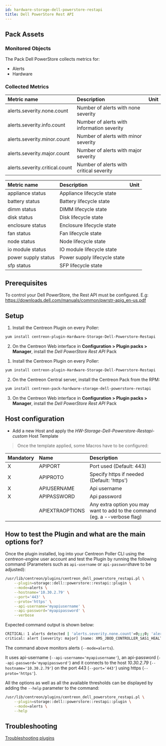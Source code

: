 ```yaml
---
id: hardware-storage-dell-powerstore-restapi
title: Dell PowerStore Rest API
---
```


## Pack Assets

### Monitored Objects

The Pack Dell PowerStore collects metrics for:
* Alerts
* Hardware

### Collected Metrics

<!--DOCUSAURUS_CODE_TABS-->

<!--Alerts-->

| Metric name                    | Description                                | Unit  |
| :----------------------------- | :----------------------------------------- | :---- |
| alerts.severity.none.count     | Number of alerts with none severity        |       |
| alerts.severity.info.count     | Number of alerts with information severity |       |
| alerts.severity.minor.count    | Number of alerts with minor severity       |       |
| alerts.severity.major.count    | Number of alerts with major severity       |       |
| alerts.severity.critical.count | Number of alerts with critical severity    |       |

<!--Hardware-->

| Metric name         | Description                  | Unit  |
| :------------------ | :--------------------------- | :---- |
| appliance status    | Appliance lifecycle state    |       |
| battery status      | Battery lifecycle state      |       |
| dimm status         | DIMM lifecycle state         |       |
| disk status         | Disk lifecycle state         |       |
| enclosure status    | Enclosure lifecycle state    |       |
| fan status          | Fan lifecycle state          |       |
| node status         | Node lifecycle state         |       |
| io module status    | IO module lifecycle state    |       |
| power supply status | Power supply lifecycle state |       |
| sfp status          | SFP lifecycle state          |       |

<!--END_DOCUSAURUS_CODE_TABS-->

## Prerequisites

To control your Dell PowerStore, the Rest API must be configured.
E.g: https://downloads.dell.com/manuals/common/pwrstr-apig_en-us.pdf

## Setup

<!--DOCUSAURUS_CODE_TABS-->

<!--Online IMP Licence & IT-100 Editions-->

1. Install the Centreon Plugin on every Poller:

```bash
yum install centreon-plugin-Hardware-Storage-Dell-Powerstore-Restapi
```

2. On the Centreon Web interface in **Configuration > Plugin packs > Manager**, install the *Dell PowerStore Rest API* Pack

<!--Offline IMP License-->

1. Install the Centreon Plugin on every Poller:

```bash
yum install centreon-plugin-Hardware-Storage-Dell-Powerstore-Restapi
```

2. On the Centreon Central server, install the Centreon Pack from the RPM:

```bash
yum install centreon-pack-hardware-storage-dell-powerstore-restapi
```

3. On the Centreon Web interface in **Configuration > Plugin packs > Manager**, install the *Dell PowerStore Rest API* Pack

<!--END_DOCUSAURUS_CODE_TABS-->

## Host configuration

* Add a new Host and apply the *HW-Storage-Dell-Powerstore-Restapi-custom* Host Template

> Once the template applied, some Macros have to be configured:

| Mandatory | Name            | Description                                                                |
| :-------- | :-------------- | :------------------------------------------------------------------------- |
| X         | APIPORT         | Port used (Default: 443)                                                   |
| X         | APIPROTO        | Specify https if needed (Default: 'https')                                 |
| X         | APIUSERNAME     | Api username                                                               |
| X         | APIPASSWORD     | Api password                                                               |
|           | APIEXTRAOPTIONS | Any extra option you may want to add to the command (eg. a --verbose flag) |

## How to test the Plugin and what are the main options for?

Once the plugin installed, log into your Centreon Poller CLI using the *centreon-engine* user account
and test the Plugin by running the following command (Parameters such as ```api-username``` or ```api-password```have to be adjusted):

```bash
/usr/lib/centreon/plugins/centreon_dell_powerstore_restapi.pl \
    --plugin=storage::dell::powerstore::restapi::plugin \
    --mode=alerts \
    --hostname='10.30.2.79' \
    --port='443' \
    --proto='https' \
    --api-username='myapiusername' \
    --api-password='myapipassword' \
    --verbose
```

Expected command output is shown below:

```bash
CRITICAL: 1 alerts detected | 'alerts.severity.none.count'=0;;;0; 'alerts.severity.info.count'=1;;;0; 'alerts.severity.minor.count'=0;;;0; 'alerts.severity.major.count'=1;;;0; 'alerts.severity.critical.count'=0;;;0; 'alerts.problems.current.count'=1;;;0;
critical: alert [severity: major] [name: XMS_JBOD_CONTROLLER_SAS1_HEALTH_LEVEL_LEVEL_1_CLEAR] [resource: ] 2021-09-08T08:13:14.804936+00:00
```

The command above monitors alerts (```--mode=alerts```).

It uses api-username (```--api-username='myapiusername'```), an api-password (```--api-password='myapipassword'```)
and it connects to the host _10.30.2.79_ (```--hostname='10.30.2.79'```)
on the port 443 (```--port='443'```) using https (```--proto='https'```).

All the options as well as all the available thresholds can be displayed by adding the  ```--help```
parameter to the command:

```bash
/usr/lib/centreon/plugins/centreon_dell_powerstore_restapi.pl \
    --plugin=storage::dell::powerstore::restapi::plugin \
    --mode=alerts \
    --help
```

## Troubleshooting

[Troubleshooting plugins](../tutorials/troubleshooting-plugins.html#http-and-api-checks)
